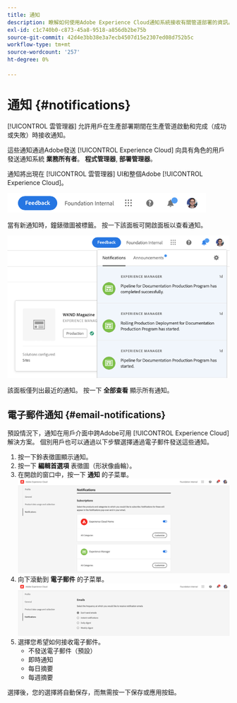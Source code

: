 ```yaml
---
title: 通知
description: 瞭解如何使用Adobe Experience Cloud通知系統接收有關管道部署的資訊。
exl-id: c1c740b0-c873-45a8-9518-a856db2be75b
source-git-commit: 42d4e3bb38e3a7ecb4507d15e2307ed08d752b5c
workflow-type: tm+mt
source-wordcount: '257'
ht-degree: 0%

---
```


# 通知 {#notifications}

[!UICONTROL 雲管理器] 允許用戶在生產部署期間在生產管道啟動和完成（成功或失敗）時接收通知。

這些通知通過Adobe發送 [!UICONTROL Experience Cloud] 向具有角色的用戶發送通知系統 **業務所有者**。 **程式管理器**, **部署管理器**。

通知將出現在 [!UICONTROL 雲管理器] UI和整個Adobe [!UICONTROL Experience Cloud]。

![菜單欄中的通知表徵圖](assets/notify-1.png)

當有新通知時，鐘錶徵圖被標籤。 按一下該面板可開啟面板以查看通知。

![查看通知](assets/notify-2.png)

該面板僅列出最近的通知。 按一下 **全部查看** 顯示所有通知。

## 電子郵件通知 {#email-notifications}

預設情況下，通知在用戶介面中跨Adobe可用 [!UICONTROL Experience Cloud] 解決方案。 個別用戶也可以通過以下步驟選擇通過電子郵件發送這些通知。

1. 按一下鈴表徵圖顯示通知。
1. 按一下 **編輯首選項** 表徵圖（形狀像齒輪）。
1. 在開啟的窗口中，按一下 **通知** 的子菜單。
   ![編輯首選項窗口](assets/notification-preferences.png)
1. 向下滾動到 **電子郵件** 的子菜單。
   ![電子郵件選項](assets/email-preferences.png)
1. 選擇您希望如何接收電子郵件。
   * 不發送電子郵件（預設）
   * 即時通知
   * 每日摘要
   * 每週摘要

選擇後，您的選擇將自動保存，而無需按一下保存或應用按鈕。
